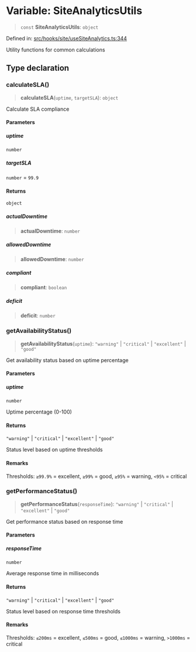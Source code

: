 # Variable: SiteAnalyticsUtils

> `const` **SiteAnalyticsUtils**: `object`

Defined in: [src/hooks/site/useSiteAnalytics.ts:344](https://github.com/Nick2bad4u/Uptime-Watcher/blob/main/src/hooks/site/useSiteAnalytics.ts#L344)

Utility functions for common calculations

## Type declaration

### calculateSLA()

> **calculateSLA**(`uptime`, `targetSLA`): `object`

Calculate SLA compliance

#### Parameters

##### uptime

`number`

##### targetSLA

`number` = `99.9`

#### Returns

`object`

##### actualDowntime

> **actualDowntime**: `number`

##### allowedDowntime

> **allowedDowntime**: `number`

##### compliant

> **compliant**: `boolean`

##### deficit

> **deficit**: `number`

### getAvailabilityStatus()

> **getAvailabilityStatus**(`uptime`): `"warning"` \| `"critical"` \| `"excellent"` \| `"good"`

Get availability status based on uptime percentage

#### Parameters

##### uptime

`number`

Uptime percentage (0-100)

#### Returns

`"warning"` \| `"critical"` \| `"excellent"` \| `"good"`

Status level based on uptime thresholds

#### Remarks

Thresholds: `≥99.9%` = excellent, `≥99%` = good, `≥95%` = warning, `<95%`
= critical

### getPerformanceStatus()

> **getPerformanceStatus**(`responseTime`): `"warning"` \| `"critical"` \| `"excellent"` \| `"good"`

Get performance status based on response time

#### Parameters

##### responseTime

`number`

Average response time in milliseconds

#### Returns

`"warning"` \| `"critical"` \| `"excellent"` \| `"good"`

Status level based on response time thresholds

#### Remarks

Thresholds: `≤200ms` = excellent, `≤500ms` = good, `≤1000ms` = warning,
`>1000ms` = critical
